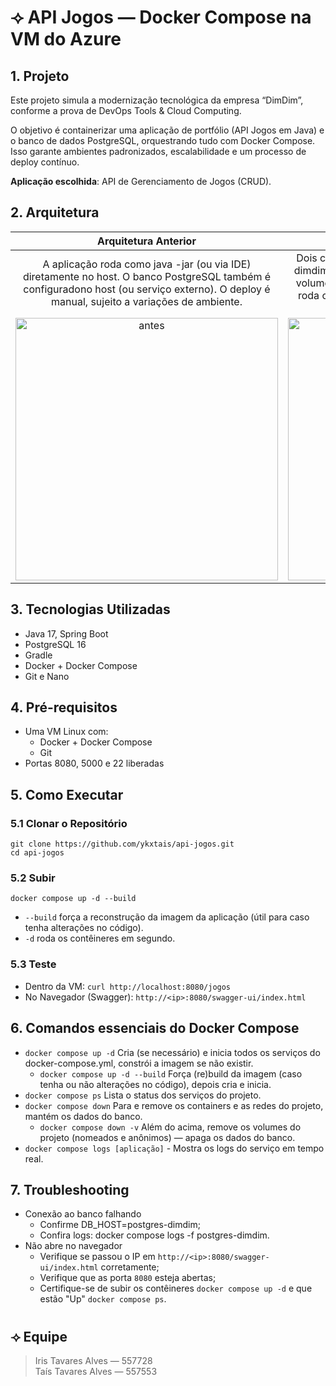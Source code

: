 # ⟢ API Jogos — Docker Compose na VM do Azure


## 1. Projeto
Este projeto simula a modernização tecnológica da empresa “DimDim”, conforme a prova de DevOps Tools & Cloud Computing.

O objetivo é containerizar uma aplicação de portfólio (API Jogos em Java) e o banco de dados PostgreSQL,
orquestrando tudo com Docker Compose.
Isso garante ambientes padronizados, escalabilidade e um processo de deploy contínuo.

**Aplicação escolhida**: API de Gerenciamento de Jogos (CRUD).

## 2. Arquitetura

| Arquitetura Anterior | Arquitetura Atual (Docker Compose) |
|:--------------------------------------------:|:------------------------------------------------------:|
| A aplicação roda como java -jar (ou via IDE) diretamente no host. O banco PostgreSQL também é configuradono host (ou serviço externo). O deploy é manual, sujeito a variações de ambiente. | Dois contêineres: api-jogos (aplicação) e postgres-dimdim (banco), na mesma rede bridge. O banco usa volume para persistência e healthcheck; a aplicação roda como usuário não-root. Exposição externa via mapeamento de porta do host. |
| <img src="https://github.com/user-attachments/assets/a6860a30-2c60-4d6a-90d8-0f2f3167c97a" width="420" alt="antes" /> | <img src="https://github.com/user-attachments/assets/c73c9388-ab69-4009-abe8-ab70f9ae13cb" width="420" alt="depois" /> |


## 3. Tecnologias Utilizadas

- Java 17, Spring Boot
- PostgreSQL 16
- Gradle
- Docker + Docker Compose
- Git e Nano

## 4. Pré-requisitos

- Uma VM Linux com:
  - Docker + Docker Compose
  - Git
- Portas 8080, 5000 e 22 liberadas

## 5. Como Executar

### 5.1 Clonar o Repositório
```
git clone https://github.com/ykxtais/api-jogos.git
cd api-jogos
```

### 5.2 Subir
```
docker compose up -d --build
```
  - `--build` força a reconstrução da imagem da aplicação (útil para caso tenha alterações no código).
  - `-d` roda os contêineres em segundo.
  
### 5.3 Teste

- Dentro da VM: `curl http://localhost:8080/jogos`
- No Navegador (Swagger): `http://<ip>:8080/swagger-ui/index.html`

## 6. Comandos essenciais do Docker Compose

- `docker compose up -d` Cria (se necessário) e inicia todos os serviços do docker-compose.yml, constrói a imagem se não existir.
  - `docker compose up -d --build` Força (re)build da imagem (caso tenha ou não alterações no código), depois cria e inicia.
- `docker compose ps` Lista o status dos serviços do projeto.
- `docker compose down` Para e remove os containers e as redes do projeto, mantém os dados do banco.
  - `docker compose down -v` Além do acima, remove os volumes do projeto (nomeados e anônimos) — apaga os dados do banco.
- `docker compose logs [aplicação]` - Mostra os logs do serviço em tempo real.

## 7. Troubleshooting

- Conexão ao banco falhando
  - Confirme DB_HOST=postgres-dimdim;
  - Confira logs: docker compose logs -f postgres-dimdim.
- Não abre no navegador
  - Verifique se passou o IP em `http://<ip>:8080/swagger-ui/index.html` corretamente;
  - Verifique que as porta `8080` esteja abertas;
  - Certifique-se de subir os contêineres `docker compose up -d` e que estão "Up" `docker compose ps`.

#

## ⟢ Equipe
 
> Iris Tavares Alves — 557728 </br>
> Taís Tavares Alves — 557553 
  
